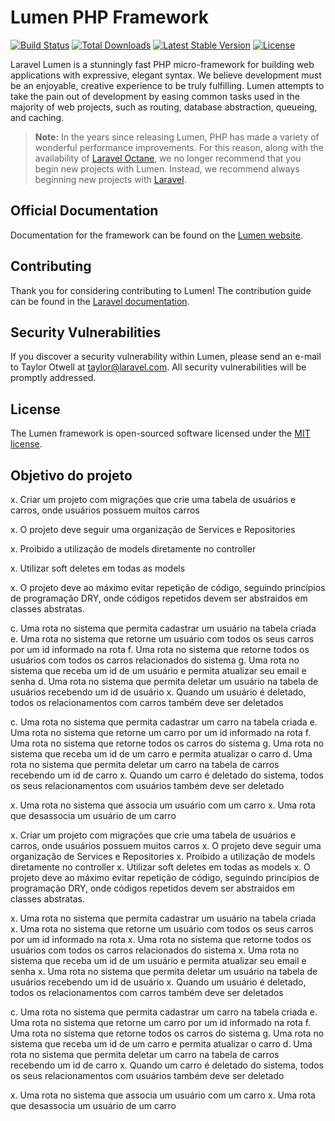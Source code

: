 # Lumen PHP Framework

[![Build Status](https://travis-ci.org/laravel/lumen-framework.svg)](https://travis-ci.org/laravel/lumen-framework)
[![Total Downloads](https://img.shields.io/packagist/dt/laravel/lumen-framework)](https://packagist.org/packages/laravel/lumen-framework)
[![Latest Stable Version](https://img.shields.io/packagist/v/laravel/lumen-framework)](https://packagist.org/packages/laravel/lumen-framework)
[![License](https://img.shields.io/packagist/l/laravel/lumen)](https://packagist.org/packages/laravel/lumen-framework)

Laravel Lumen is a stunningly fast PHP micro-framework for building web applications with expressive, elegant syntax. We believe development must be an enjoyable, creative experience to be truly fulfilling. Lumen attempts to take the pain out of development by easing common tasks used in the majority of web projects, such as routing, database abstraction, queueing, and caching.

> **Note:** In the years since releasing Lumen, PHP has made a variety of wonderful performance improvements. For this reason, along with the availability of [Laravel Octane](https://laravel.com/docs/octane), we no longer recommend that you begin new projects with Lumen. Instead, we recommend always beginning new projects with [Laravel](https://laravel.com).

## Official Documentation

Documentation for the framework can be found on the [Lumen website](https://lumen.laravel.com/docs).

## Contributing

Thank you for considering contributing to Lumen! The contribution guide can be found in the [Laravel documentation](https://laravel.com/docs/contributions).

## Security Vulnerabilities

If you discover a security vulnerability within Lumen, please send an e-mail to Taylor Otwell at taylor@laravel.com. All security vulnerabilities will be promptly addressed.

## License

The Lumen framework is open-sourced software licensed under the [MIT license](https://opensource.org/licenses/MIT).


## Objetivo do projeto


x. Criar um projeto com migrações que crie uma tabela de usuários e carros, onde usuários possuem muitos carros

x. O projeto deve seguir uma organização de Services e Repositories

x. Proibido a utilização de models diretamente no controller

x. Utilizar soft deletes em todas as models

x. O projeto deve ao máximo evitar repetição de código, seguindo princípios de programação DRY, onde códigos repetidos devem ser abstraidos em classes abstratas.


c. Uma rota no sistema que permita cadastrar um usuário na tabela criada
e. Uma rota no sistema que retorne um usuário com todos os seus carros por um id informado na rota
f. Uma rota no sistema que retorne todos os usuários com todos os carros relacionados do sistema
g. Uma rota no sistema que receba um id de um usuário e permita atualizar seu email e senha
d. Uma rota no sistema que permita deletar um usuário na tabela de usuários recebendo um id de usuário
x. Quando um usuário é deletado, todos os relacionamentos com carros também deve ser deletados

c. Uma rota no sistema que permita cadastrar um carro na tabela criada
e. Uma rota no sistema que retorne um carro por um id informado na rota
f. Uma rota no sistema que retorne todos os carros do sistema
g. Uma rota no sistema que receba um id de um carro e permita atualizar o carro
d. Uma rota no sistema que permita deletar um carro na tabela de carros recebendo um id de carro
x. Quando um carro é deletado do sistema, todos os seus relacionamentos com usuários também deve ser deletado

x. Uma rota no sistema que associa um usuário com um carro
x. Uma rota que desassocia um usuário de um carro


x. Criar um projeto com migrações que crie uma tabela de usuários e carros, onde usuários possuem muitos carros
x. O projeto deve seguir uma organização de Services e Repositories
x. Proibido a utilização de models diretamente no controller
x. Utilizar soft deletes em todas as models
x. O projeto deve ao máximo evitar repetição de código, seguindo princípios de programação DRY,
onde códigos repetidos devem ser abstraidos em classes abstratas.

x. Uma rota no sistema que permita cadastrar um usuário na tabela criada
x. Uma rota no sistema que retorne um usuário com todos os seus carros por um id informado na rota
x. Uma rota no sistema que retorne todos os usuários com todos os carros relacionados do sistema
x. Uma rota no sistema que receba um id de um usuário e permita atualizar seu email e senha
x. Uma rota no sistema que permita deletar um usuário na tabela de usuários recebendo um id de usuário
x. Quando um usuário é deletado, todos os relacionamentos com carros também deve ser deletados

c. Uma rota no sistema que permita cadastrar um carro na tabela criada
e. Uma rota no sistema que retorne um carro por um id informado na rota
f. Uma rota no sistema que retorne todos os carros do sistema
g. Uma rota no sistema que receba um id de um carro e permita atualizar o carro
d. Uma rota no sistema que permita deletar um carro na tabela de carros recebendo um id de carro
x. Quando um carro é deletado do sistema, todos os seus relacionamentos com usuários também deve ser deletado

x. Uma rota no sistema que associa um usuário com um carro
x. Uma rota que desassocia um usuário de um carro

